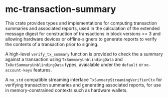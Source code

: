 # mc-transaction-summary

This crate provides types and implementations for computing transaction summaries and associated reports, used in the calculation of the extended message digest for construction of transactions in block versions >= 3 and allowing hardware devices or offline-signers to generate reports to verify the contents of a transaction prior to signing.

A high-level `verify_tx_summary` function is provided to check the a summary against a transaction using `TxSummaryUnblindingData` and `TxOutSummaryUnblindingData` types, avaialable under the `default` or `mc-account-keys` features.

A `no_std` compatible streaming interface `TxSummaryStreamingVerifierCtx` for verifying transaction summaries and generating associated reports, for use in memory-constrained contexts such as hardware wallets.

